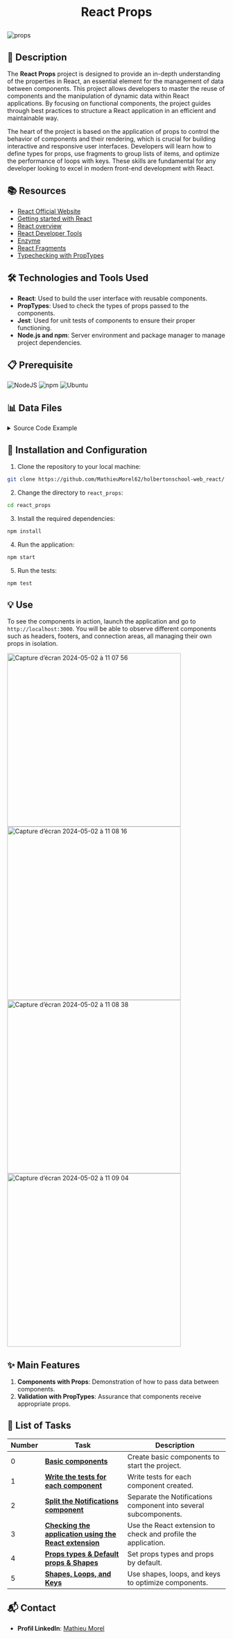 # <p align="center">React Props</p>

![props](https://github.com/MathieuMorel62/holbertonschool-web_react/assets/113856302/6709bd8a-3378-42c9-bd03-46d554556938)

## 📝 Description

The **React Props** project is designed to provide an in-depth understanding of the properties in React, an essential element for the management of data between components. This project allows developers to master the reuse of components and the manipulation of dynamic data within React applications. By focusing on functional components, the project guides through best practices to structure a React application in an efficient and maintainable way.

The heart of the project is based on the application of props to control the behavior of components and their rendering, which is crucial for building interactive and responsive user interfaces. Developers will learn how to define types for props, use fragments to group lists of items, and optimize the performance of loops with keys. These skills are fundamental for any developer looking to excel in modern front-end development with React.

## 📚 Resources

- [React Official Website](https://react.dev)
- [Getting started with React](https://www.taniarascia.com/getting-started-with-react/)
- [React overview](https://react.dev/learn)
- [React Developer Tools](https://chromewebstore.google.com/detail/react-developer-tools/fmkadmapgofadopljbjfkapdkoienihi)
- [Enzyme](https://enzymejs.github.io/enzyme/docs/api/shallow.html)
- [React Fragments](https://react.dev/reference/react/Fragment)
- [Typechecking with PropTypes](https://www.npmjs.com/package/prop-types)

## 🛠️ Technologies and Tools Used

- **React**: Used to build the user interface with reusable components.
- **PropTypes**: Used to check the types of props passed to the components.
- **Jest**: Used for unit tests of components to ensure their proper functioning.
- **Node.js and npm**: Server environment and package manager to manage project dependencies.

## 📋 Prerequisite

![NodeJS](https://img.shields.io/badge/node.js-12.x.x-green)
![npm](https://img.shields.io/badge/npm-6.x.x-blue)
![Ubuntu](https://img.shields.io/badge/Ubuntu-18.04-orange)

## 📊 Data Files

<details>
<summary>Source Code Example</summary>
<br>

```javascript
import React from 'react';

function App() {
  return <h1>Hello, world!</h1>;
}

export default App;
```

</details>

## 🚀 Installation and Configuration

1. Clone the repository to your local machine:

```bash
git clone https://github.com/MathieuMorel62/holbertonschool-web_react/
```

2. Change the directory to `react_props`:

```bash
cd react_props
```

3. Install the required dependencies:

```bash
npm install
```

4. Run the application:

```bash
npm start
```

5. Run the tests:

```bash
npm test
```

## 💡 Use

To see the components in action, launch the application and go to `http://localhost:3000`. You will be able to observe different components such as headers, footers, and connection areas, all managing their own props in isolation.

<img width="400" alt="Capture d’écran 2024-05-02 à 11 07 56" src="https://github.com/MathieuMorel62/holbertonschool-web_react/assets/113856302/084f3c76-34a8-4f30-a39f-c18e7d872b87"> 
<img width="400" alt="Capture d’écran 2024-05-02 à 11 08 16" src="https://github.com/MathieuMorel62/holbertonschool-web_react/assets/113856302/f3ae346c-8263-4f33-b339-94d9ca9172ff"> 
<img width="400" alt="Capture d’écran 2024-05-02 à 11 08 38" src="https://github.com/MathieuMorel62/holbertonschool-web_react/assets/113856302/3edb9f74-9f9a-4387-b444-0ef45df77a15"> 
<img width="400" alt="Capture d’écran 2024-05-02 à 11 09 04" src="https://github.com/MathieuMorel62/holbertonschool-web_react/assets/113856302/11c65f81-e28e-4218-b83c-44d3e26410c2"> 


## ✨ Main Features

1. **Components with Props**: Demonstration of how to pass data between components.
2. **Validation with PropTypes**: Assurance that components receive appropriate props.

## 📝 List of Tasks

| Number | Task | Description |
|--------|--------------------------------------------------------------|----------------------------------------------------------------------------------|
| 0 | [**Basic components**](https://github.com/MathieuMorel62/holbertonschool-web_react/tree/main/react_props/task_0/dashboard) | Create basic components to start the project. |
| 1 | [**Write the tests for each component**](https://github.com/MathieuMorel62/holbertonschool-web_react/tree/main/react_props/task_1/dashboard) | Write tests for each component created. |
| 2 | [**Split the Notifications component**](https://github.com/MathieuMorel62/holbertonschool-web_react/tree/main/react_props/task_2/dashboard) | Separate the Notifications component into several subcomponents. |
| 3 | [**Checking the application using the React extension**](https://github.com/MathieuMorel62/holbertonschool-web_react/tree/main/react_props/task_3/dashboard) | Use the React extension to check and profile the application. |
| 4 | [**Props types & Default props & Shapes**](https://github.com/MathieuMorel62/holbertonschool-web_react/tree/main/react_props/task_4/dashboard) | Set props types and props by default. |
| 5 | [**Shapes, Loops, and Keys**](https://github.com/MathieuMorel62/holbertonschool-web_react/tree/main/react_props/task_5/dashboard) | Use shapes, loops, and keys to optimize components. |

## 📬 Contact

- **Profil LinkedIn**: [Mathieu Morel](https://www.linkedin.com/in/mathieu-morel62/)

